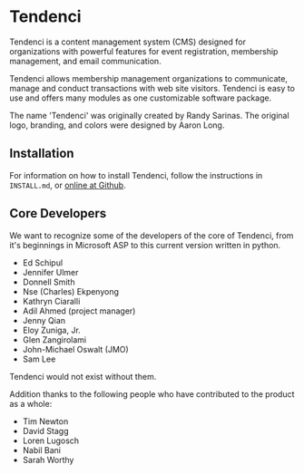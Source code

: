 # Tendenci

Tendenci is a content management system (CMS) designed for organizations with powerful features for event registration, membership management, and email communication.

Tendenci allows membership management organizations to communicate, manage and conduct transactions with web site visitors. Tendenci is easy to use and offers many modules as one customizable software package.

The name 'Tendenci' was originally created by Randy Sarinas. The original logo, branding, and colors were designed by Aaron Long.

## Installation

For information on how to install Tendenci, follow the instructions in `INSTALL.md`, or [online at Github](https://github.com/tendenci/tendenci-site/blob/master/INSTALL.md).

## Core Developers

We want to recognize some of the developers of the core of Tendenci, from it's beginnings in Microsoft ASP to this current version written in python.

- Ed Schipul
- Jennifer Ulmer
- Donnell Smith
- Nse (Charles) Ekpenyong
- Kathryn Ciaralli
- Adil Ahmed (project manager)
- Jenny Qian
- Eloy Zuniga, Jr.
- Glen Zangirolami
- John-Michael Oswalt (JMO)
- Sam Lee

Tendenci would not exist without them.

Addition thanks to the following people who have contributed to the product as a whole:

- Tim Newton
- David Stagg
- Loren Lugosch
- Nabil Bani
- Sarah Worthy
